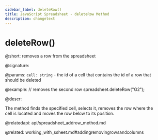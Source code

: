 ```yaml
---
sidebar_label: deleteRow()
title: JavaScript Spreadsheet - deleteRow Method
description: changetext
---
```


# deleteRow()

@short: removes a row from the spreadsheet

@signature:

@params:
`cell: string` - the id of a cell that contains the id of a row that should be deleted

@example:
// removes the second row
spreadsheet.deleteRow("G2");

@descr:

The method finds the specified cell, selects it, removes the row where the cell is located and moves the row below to its position.

@relatedapi:
api/spreadsheet_addrow_method.md

@related:
working_with_ssheet.md#addingremovingrowsandcolumns

